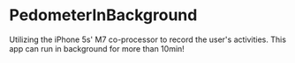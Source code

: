 PedometerInBackground
=====================

Utilizing the iPhone 5s' M7 co-processor to record the user's activities. This app can run in background for more than 10min! 
